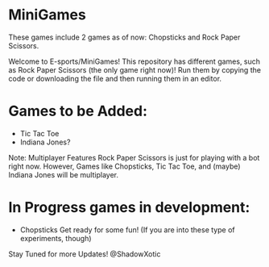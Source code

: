 # MiniGames
These games include 2 games as of now: Chopsticks and Rock Paper Scissors.

Welcome to E-sports/MiniGames! This repository has different games, such as Rock Paper Scissors (the only game right now)! Run them by copying the code or downloading the file and then running them in an editor.

# Games to be Added:
- Tic Tac Toe
- Indiana Jones?
  
Note: Multiplayer Features Rock Paper Scissors is just for playing with a bot right now. However, Games like Chopsticks, Tic Tac Toe, and (maybe) Indiana Jones will be multiplayer.

# In Progress games in development:

- Chopsticks
Get ready for some fun! (If you are into these type of experiments, though)

Stay Tuned for more Updates! @ShadowXotic
